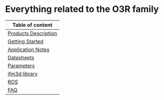 # Everything related to the O3R family

| Table of content |
|---|
| [Products Description](ProductsDescription/README.md) |
| [Getting Started](GettingStarted/README.md) |
| [Application Notes](ApplicationNotes/README.md) |
| [Datasheets](Datasheets/README.md) |
| [Parameters](Parameters/README.md) |
| [ifm3d library](https://github.com/ifm/documentation/blob/main/O3R/README.md) |
| [ROS](http://www.google.com) |
| [FAQ](FAQ/README.md) |